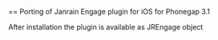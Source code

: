 == Porting of Janrain Engage plugin for iOS for Phonegap 3.1


After installation the plugin is available as JREngage object

